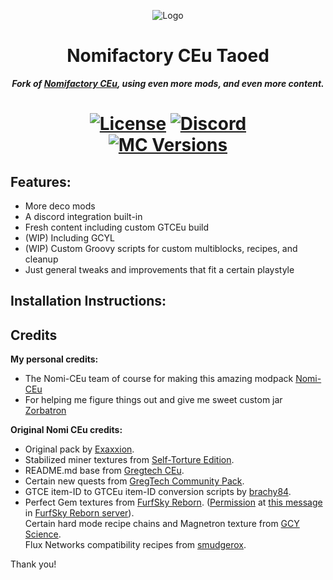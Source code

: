 <p align="center"><img src="https://github.com/Nomi-CEu/Nomi-CEu/assets/103940576/672808a8-0ad0-4d07-809e-08336a928909" alt="Logo"></p>
<h1 align="center">Nomifactory CEu Taoed</h1>
<p align="center"><b><i>Fork of <a href="https://github.com/Nomi-CEu/Nomi-CEu"> Nomifactory CEu</a>, using even more mods, and even more content.</i></b></p>
<h1 align="center">
    <a href="https://github.com/Nomi-CEu/Nomi-CEu/blob/main/LICENSE"><img src="https://img.shields.io/github/license/Nomi-CEu/Nomi-CEu?style=for-the-badge&logo=github" alt="License"></a>
    <a href="https://discord.gg/SBH33AxsHw"><img src="https://img.shields.io/discord/1213905295475216394?style=for-the-badge&logo=discord&logoColor=%23ffffff&label=discord%20&labelColor=gray&color=%235865F2" alt="Discord"></a>
    <br>
    <a href="https://legacy.curseforge.com/minecraft/modpacks/nomi-ceu-taoed"><img src="https://cf.way2muchnoise.eu/versions/For%20MC_nomi-ceu_all.svg?badge_style=for_the_badge" alt="MC Versions"></a>
</h1>

## Features:
- More deco mods
- A discord integration built-in
- Fresh content including custom GTCEu build
- (WIP) Including GCYL
- (WIP) Custom Groovy scripts for custom multiblocks, recipes, and cleanup
- Just general tweaks and improvements that fit a certain playstyle

 
## Installation Instructions:


## Credits

 **My personal credits:**

- The Nomi-CEu team of course for making this amazing modpack [Nomi-CEu](https://github.com/Nomi-CEu)
- For helping me figure things out and give me sweet custom jar [Zorbatron](https://github.com/Zorbatron)


**Original Nomi CEu credits:**

- Original pack by [Exaxxion](https://github.com/Exaxxion).  
- Stabilized miner textures from [Self-Torture Edition](https://github.com/NotMyWing/Omnifactory-Self-Torture-Edition).  
- README.md base from [Gregtech CEu](https://github.com/GregTechCEu/GregTech).  
- Certain new quests from [GregTech Community Pack](https://github.com/GregTechCEu/GregTech-Community-Pack).  
- GTCE item-ID to GTCEu item-ID conversion scripts by [brachy84](https://github.com/brachy84).   
- Perfect Gem textures from [FurfSky Reborn](http://furfsky.net/). ([Permission](https://ibb.co/bBpksq0) at [this message](https://discord.com/channels/771187253937438762/774353150278369351/938438074503942184) in [FurfSky Reborn server](https://discord.gg/fsr)).  
Certain hard mode recipe chains and Magnetron texture from [GCY Science](https://github.com/GregTechCEu/gregicality-science).  
Flux Networks compatibility recipes from [smudgerox](https://github.com/smudgerox).  

Thank you!
